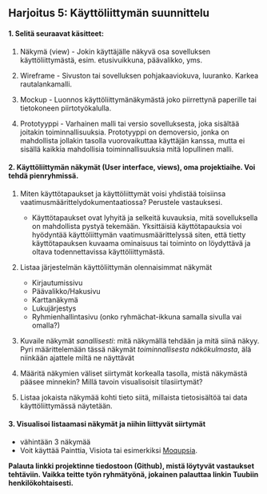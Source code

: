 ## Harjoitus 5: Käyttöliittymän suunnittelu

#### 1. Selitä seuraavat käsitteet:

  1. Näkymä (view)
    - Jokin käyttäjälle näkyvä osa sovelluksen käyttöliittymästä, esim. etusivuikkuna, päävalikko, yms.
  
  2. Wireframe
	- Sivuston tai sovelluksen pohjakaaviokuva, luuranko. Karkea rautalankamalli.
  3. Mockup
	- Luonnos käyttöliittymänäkymästä joko piirrettynä paperille tai tietokoneen piirtotyökalulla.
  4. Prototyyppi
	- Varhainen malli tai versio sovelluksesta, joka sisältää joitakin toiminnallisuuksia.
	  Prototyyppi on demoversio, jonka on mahdollista jollakin tasolla vuorovaikuttaa käyttäjän kanssa,
	  mutta ei sisällä kaikkia mahdollisia toiminnallisuuksia mitä lopullinen malli. 

#### 2. Käyttöliittymän näkymät (User interface, views), oma projektiaihe. Voi tehdä pienryhmissä. 

1. Miten käyttötapaukset ja käyttöliittymät voisi yhdistää toisiinsa vaatimusmäärittelydokumentaatiossa? Perustele
vastauksesi.
	- Käyttötapaukset ovat lyhyitä ja selkeitä kuvauksia, mitä sovelluksella on mahdollista pystyä tekemään. 
      Yksittäisiä käyttötapauksia voi hyödyntää käyttöliittymän vaatimusmäärittelyssä siten, että tietty 
	  käyttötapauksen kuvaama ominaisuus tai toiminto on löydyttävä ja oltava todennettavissa käyttöliittymästä.	

2. Listaa järjestelmän käyttöliittymän olennaisimmat näkymät
	- Kirjautumissivu
	- Päävalikko/Hakusivu
	- Karttanäkymä
	- Lukujärjestys
	- Ryhmienhallintasivu (onko ryhmächat-ikkuna samalla sivulla vai omalla?)


3. Kuvaile näkymät *sanallisesti*: mitä näkymällä tehdään ja mitä siinä näkyy. Pyri määrittelemään tässä näkymät
*toiminnallisesta näkökulmasta*, älä niinkään ajattele miltä ne näyttävät
4. Määritä näkymien väliset siirtymät korkealla tasolla, mistä näkymästä pääsee minnekin? Millä tavoin visualisoisit tilasiirtymät?
5. Listaa jokaista näkymää kohti tieto siitä, millaista tietosisältöä tai data käyttöliittymässä näytetään.

#### 3. Visualisoi listaamasi näkymät ja niihin liittyvät siirtymät

- vähintään 3 näkymää
- Voit käyttää Painttia, Visiota tai esimerkiksi [Moqupsia](https://moqups.com/). 

**Palauta linkki projektinne tiedostoon (Github), mistä löytyvät vastaukset tehtäviin. Vaikka teitte työn ryhmätyönä, jokainen palauttaa linkin Tuubiin henkilökohtaisesti.**
